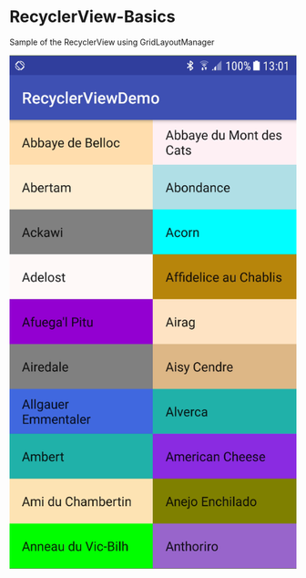# RecyclerView-Basics
Sample of the RecyclerView using GridLayoutManager 

![preview](./preview/preview.png)
